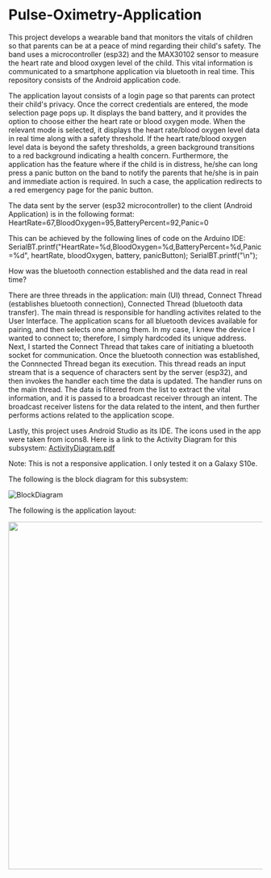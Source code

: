 # Pulse-Oximetry-Application

This project develops a wearable band that monitors the vitals of children so that parents can be at a peace of mind regarding their child's safety. The band uses a microcontroller (esp32) and the MAX30102 sensor to measure the heart rate and blood oxygen level of the child. This vital information is communicated to a smartphone application via bluetooth in real time. This repository consists of the Android application code.

The application layout consists of a login page so that parents can protect their child's privacy. Once the correct credentials are entered, the mode selection page pops up. It displays the band battery, and it provides the option to choose either the heart rate or blood oxygen mode. When the relevant mode is selected, it displays the heart rate/blood oxygen level data in real time along with a safety threshold. If the heart rate/blood oxygen level data is beyond the safety thresholds, a green background transitions to a red background indicating a health concern. Furthermore, the application has the feature where if the child is in distress, he/she can long press a panic button on the band to notify the parents that he/she is in pain and immediate action is required. In such a case, the application redirects to a red emergency page for the panic button.

The data sent by the server (esp32 microcontroller) to the client (Android Application) is in the following format: HeartRate=67,BloodOxygen=95,BatteryPercent=92,Panic=0

This can be achieved by the following lines of code on the Arduino IDE: 
SerialBT.printf("HeartRate=%d,BloodOxygen=%d,BatteryPercent=%d,Panic=%d", heartRate, bloodOxygen, battery, panicButton);
SerialBT.printf("\n");

How was the bluetooth connection established and the data read in real time?

There are three threads in the application: main (UI) thread, Connect Thread (establishes bluetooth connection), Connected Thread (bluetooth data transfer). The main thread is responsible for handling activites related to the User Interface. The application scans for all bluetooth devices available for pairing, and then selects one among them. In my case, I knew the device I wanted to connect to; therefore, I simply hardcoded its unique address. Next, I started the Connect Thread that takes care of initiating a bluetooth socket for communication. Once the bluetooth connection was established, the Connnected Thread began its execution. This thread reads an input stream that is a sequence of characters sent by the server (esp32), and then invokes the handler each time the data is updated. The handler runs on the main thread. The data is filtered from the list to extract the vital information, and it is passed to a broadcast receiver through an intent. The broadcast receiver listens for the data related to the intent, and then further performs actions related to the application scope. 

Lastly, this project uses Android Studio as its IDE. The icons used in the app were taken from icons8. Here is a link to the Activity Diagram for this subsystem: [ActivityDiagram.pdf](https://github.com/bhattin82/Pulse-Oximetry-Application/files/9667815/ActivityDiagram.pdf)

Note: This is not a responsive application. I only tested it on a Galaxy S10e.

The following is the block diagram for this subsystem:

![BlockDiagram](https://user-images.githubusercontent.com/70234008/192476162-cf210c5d-4390-44b8-95a5-a060190501e1.jpeg)

The following is the application layout:

<img src="https://user-images.githubusercontent.com/70234008/204683487-5f05083f-40a4-4bbd-829c-01c1ca61031d.png" width="700" height="690">




